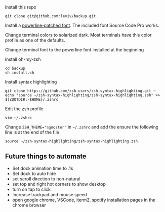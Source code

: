 Install this repo
```
git clone git@github.com:leviv/backup.git
```

Install a [powerline-patched font](https://github.com/powerline/fonts). The included font Source Code Pro works.

Change terminal colors to solarized dark. Most terminals have this color profile as one of the defaults.

Change terminal font to the powerline font installed at the beginning


Install oh-my-zsh
```
cd backup
sh install.sh
```

Install syntax highlighting
```
git clone https://github.com/zsh-users/zsh-syntax-highlighting.git ~
echo "source ~/zsh-syntax-highlighting/zsh-syntax-highlighting.zsh" >> ${ZDOTDIR:-$HOME}/.zshrc
```

Edit the zsh profile
```
vim ~/.zshrc
```

Change `ZSH_THEME="agnoster"` in `~/.zshrc` and add the ensure the following line is at the end of the file
```
source ~/zsh-syntax-highlighting/zsh-syntax-highlighting.zsh
```

## Future things to automate
- Set dock animation time to .1s
- Set dock to auto hide
- set scroll direction to non-natural
- set top and right hot corners to show desktop
- turn on tap to click
- Increase trackpad and mouse speed
- open google chrome, VSCode, iterm2, spotify installation pages in the chrome browser

